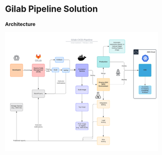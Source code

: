 # Gilab Pipeline Solution

### Architecture

![GitLab Pipeline](https://github.com/jonascavalcantineto/apiSampleJava/blob/master/docs/gitlab/GitLab-CICD-Pipeline.png)